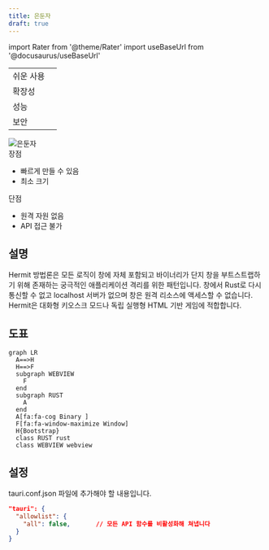 ```yaml
---
title: 은둔자
draft: true
---
```


import Rater from '@theme/Rater'
import useBaseUrl from '@docusaurus/useBaseUrl'

<div className="row">
  <div className="col col--4">
    <table>
      <tr>
        <td>쉬운 사용</td>
        <td><Rater value="5"/></td>
      </tr>
      <tr>
        <td>확장성</td>
        <td><Rater value="0"/></td>
      </tr>
      <tr>
        <td>성능</td>
        <td><Rater value="5"/></td>
      </tr>
      <tr>
        <td>보안</td>
        <td><Rater value="5"/></td>
      </tr>
    </table>
  </div>
  <div className="col col--4 pattern-logo">
    <img src={useBaseUrl('img/recipes/Hermit.svg')} alt="은둔자" />
  </div>
    <div className="col col--4">
    장점
    <ul>
      <li>빠르게 만들 수 있음</li>
      <li>최소 크기</li>
    </ul>
    단점
    <ul>
      <li>원격 자원 없음</li>
      <li>API 접근 불가</li>
    </ul>
  </div>
</div>

## 설명

Hermit 방법론은 모든 로직이 창에 자체 포함되고 바이너리가 단지 창을 부트스트랩하기 위해 존재하는 궁극적인 애플리케이션 격리를 위한 패턴입니다. 창에서 Rust로 다시 통신할 수 없고 localhost 서버가 없으며 창은 원격 리소스에 액세스할 수 없습니다. Hermit은 대화형 키오스크 모드나 독립 실행형 HTML 기반 게임에 적합합니다.

## 도표

```mermaid
graph LR
  A==>H
  H==>F
  subgraph WEBVIEW
    F
  end
  subgraph RUST
    A
  end
  A[fa:fa-cog Binary ]
  F[fa:fa-window-maximize Window]
  H{Bootstrap}
  class RUST rust
  class WEBVIEW webview
```

## 설정

tauri.conf.json 파일에 추가해야 할 내용입니다.

```json
"tauri": {
  "allowlist": {
    "all": false,       // 모든 API 함수를 비활성화해 쳐냅니다
  }
}
```
